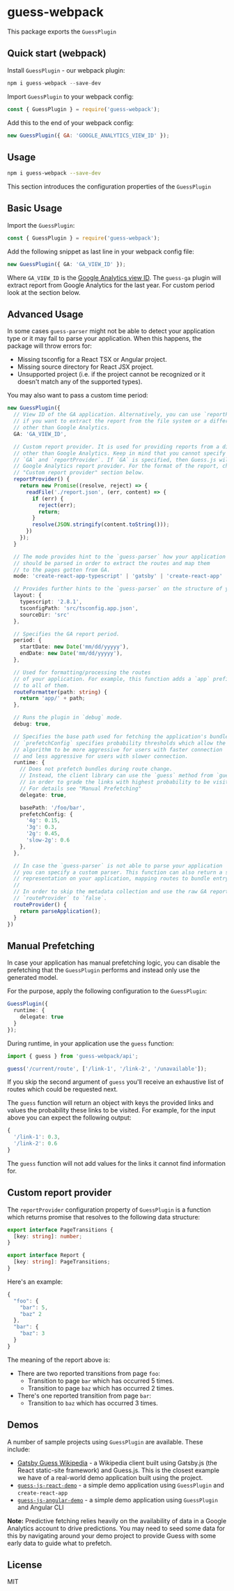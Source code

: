 # guess-webpack

This package exports the `GuessPlugin`

## Quick start (webpack)

Install `GuessPlugin` - our webpack plugin:

```js
npm i guess-webpack --save-dev
```

Import `GuessPlugin` to your webpack config:

```js
const { GuessPlugin } = require('guess-webpack');
```

Add this to the end of your webpack config:

```js
new GuessPlugin({ GA: 'GOOGLE_ANALYTICS_VIEW_ID' });
```

## Usage

```bash
npm i guess-webpack --save-dev
```

This section introduces the configuration properties of the `GuessPlugin`

## Basic Usage

Import the `GuessPlugin`:

```ts
const { GuessPlugin } = require('guess-webpack');
```

Add the following snippet as last line in your webpack config file:

```ts
new GuessPlugin({ GA: 'GA_VIEW_ID' });
```

Where `GA_VIEW_ID` is the [Google Analytics view ID](https://ga-dev-tools.appspot.com/query-explorer/). The `guess-ga` plugin will extract report from Google Analytics for the last year. For custom period look at the section below.

## Advanced Usage

In some cases `guess-parser` might not be able to detect your application type or it may fail to parse your application. When this happens, the package will throw errors for:

* Missing tsconfig for a React TSX or Angular project.
* Missing source directory for React JSX project.
* Unsupported project (i.e. if the project cannot be recognized or it doesn't match any of the supported types).

You may also want to pass a custom time period:

```ts
new GuessPlugin({
  // View ID of the GA application. Alternatively, you can use `reportProvider`
  // if you want to extract the report from the file system or a different source,
  // other than Google Analytics.
  GA: 'GA_VIEW_ID',

  // Custom report provider. It is used for providing reports from a different source
  // other than Google Analytics. Keep in mind that you cannot specify both
  // `GA` and `reportProvider`. If `GA` is specified, then Guess.js will use the default
  // Google Analytics report provider. For the format of the report, check the
  // "Custom report provider" section below.
  reportProvider() {
    return new Promise((resolve, reject) => {
      readFile('./report.json', (err, content) => {
        if (err) {
          reject(err);
          return;
        }
        resolve(JSON.stringify(content.toString()));
      })
    });
  }

  // The mode provides hint to the `guess-parser` how your application
  // should be parsed in order to extract the routes and map them
  // to the pages gotten from GA.
  mode: 'create-react-app-typescript' | 'gatsby' | 'create-react-app' | 'angular-cli';

  // Provides further hints to the `guess-parser` on the structure of your application.
  layout: {
    typescript: '2.8.1',
    tsconfigPath: 'src/tsconfig.app.json',
    sourceDir: 'src'
  },

  // Specifies the GA report period.
  period: {
    startDate: new Date('mm/dd/yyyyy'),
    endDate: new Date('mm/dd/yyyyy'),
  },

  // Used for formatting/processing the routes
  // of your application. For example, this function adds a `app` prefix
  // to all of them.
  routeFormatter(path: string) {
    return 'app/' + path;
  },

  // Runs the plugin in `debug` mode.
  debug: true,

  // Specifies the base path used for fetching the application's bundles.
  // `prefetchConfig` specifies probability thresholds which allow the prefetching
  // algorithm to be more aggressive for users with faster connection
  // and less aggressive for users with slower connection.
  runtime: {
    // Does not prefetch bundles during route change.
    // Instead, the client library can use the `guess` method from `guess-webpack/api`
    // in order to grade the links with highest probability to be visited.
    // For details see "Manual Prefetching"
    delegate: true,

    basePath: '/foo/bar',
    prefetchConfig: {
      '4g': 0.15,
      '3g': 0.3,
      '2g': 0.45,
      'slow-2g': 0.6
    },
  },

  // In case the `guess-parser` is not able to parse your application
  // you can specify a custom parser. This function can also return a static
  // representation on your application, mapping routes to bundle entry points.
  //
  // In order to skip the metadata collection and use the raw GA report set
  // `routeProvider` to `false`.
  routeProvider() {
    return parseApplication();
  }
})
```

## Manual Prefetching

In case your application has manual prefetching logic, you can disable the prefetching that the `GuessPlugin` performs and instead only use the generated model.

For the purpose, apply the following configuration to the `GuessPlugin`:

```ts
GuessPlugin({
  runtime: {
    delegate: true
  }
});
```

During runtime, in your application use the `guess` function:

```ts
import { guess } from 'guess-webpack/api';

guess('/current/route', ['/link-1', '/link-2', '/unavailable']);
```

If you skip the second argument of `guess` you'll receive an exhaustive list of routes which could be requested next.

The `guess` function will return an object with keys the provided links and values the probability these links to be visited. For example, for the input above you can expect the following output:

```ts
{
  '/link-1': 0.3,
  '/link-2': 0.6
}
```

The `guess` function will not add values for the links it cannot find information for.

## Custom report provider

The `reportProvider` configuration property of `GuessPlugin` is a function which returns promise that resolves to the following data structure:

```ts
export interface PageTransitions {
  [key: string]: number;
}

export interface Report {
  [key: string]: PageTransitions;
}
```

Here's an example:

```ts
{
  "foo": {
    "bar": 5,
    "baz" 2
  },
  "bar": {
    "baz": 3
  }
}
```

The meaning of the report above is:

* There are two reported transitions from page `foo`:
  * Transition to page `bar` which has occurred 5 times.
  * Transition to page `baz` which has occurred 2 times.
* There's one reported transition from page `bar`:
  * Transition to `baz` which has occurred 3 times.

## Demos

A number of sample projects using `GuessPlugin` are available. These include:

* [Gatsby Guess Wikipedia](https://github.com/guess-js/gatsby-guess) - a Wikipedia client built using Gatsby.js (the React static-site framework) and Guess.js. This is the closest example we have of a real-world demo application built using the project.
* [`guess-js-react-demo`](https://github.com/mgechev/guess-js-react-demo) - a simple demo application using `GuessPlugin` and `create-react-app`
* [`guess-js-angular-demo`](https://github.com/mgechev/guess-js-angular-demo) - a simple demo application using `GuessPlugin` and Angular CLI

**Note:** Predictive fetching relies heavily on the availability of data in a Google Analytics account to drive predictions. You may need to seed some data for this by navigating around your demo project to provide Guess with some early data to guide what to prefetch.

## License

MIT
